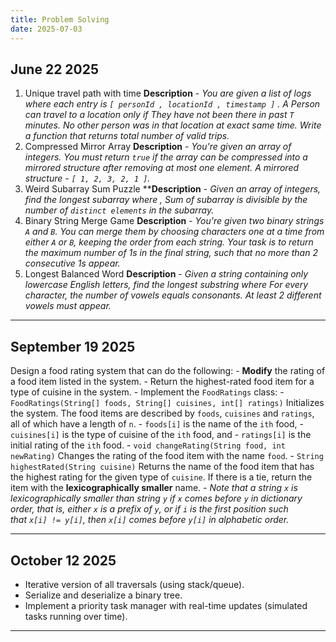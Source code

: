 ```yaml
---
title: Problem Solving
date: 2025-07-03
---
```


## June 22 2025
1. Unique travel path with time **Description** - _You are given a list of logs where each entry is `[ personId , locationId , timestamp ]` . A Person can travel to a location only if They have not been there in past `T` minutes. No other person was in that location at exact same time. Write a function that returns total number of valid trips._
2. Compressed Mirror Array **Description** - _You're given an array of integers. You must return `true` if the array can be compressed into a mirrored structure after removing at most one element. A mirrored structure - `[ 1, 2, 3, 2, 1 ]`._
3. Weird Subarray Sum Puzzle ****Description** - _Given an array of integers, find the longest subarray where , Sum of subarray is divisible by the number of `distinct elements` in the subarray._
4. Binary String Merge Game **Description** - _You're given two binary strings `A` and `B`. You can merge them by choosing characters one at a time from either `A` or `B`, keeping the order from each string. Your task is to return the maximum number of 1s in the final string, such that no more than 2 consecutive 1s appear._
5. Longest Balanced Word **Description** - _Given a string containing only lowercase English letters, find the longest substring where For every character, the number of vowels equals consonants. At least 2 different vowels must appear._

---
## September 19 2025
 Design a food rating system that can do the following:
    - **Modify** the rating of a food item listed in the system.
    - Return the highest-rated food item for a type of cuisine in the system.
    - Implement the `FoodRatings` class:
	    - `FoodRatings(String[] foods, String[] cuisines, int[] ratings)` Initializes the system. The food items are described by `foods`, `cuisines` and `ratings`, all of which have a length of `n`.
        - `foods[i]` is the name of the `ith` food,
        - `cuisines[i]` is the type of cuisine of the `ith` food, and
        - `ratings[i]` is the initial rating of the `ith` food.
    - `void changeRating(String food, int newRating)` Changes the rating of the food item with the name `food`.
    - `String highestRated(String cuisine)` Returns the name of the food item that has the highest rating for the given type of `cuisine`. If there is a tie, return the item with the **lexicographically smaller** name.
    - _Note that a string `x` is lexicographically smaller than string `y` if `x` comes before `y` in dictionary order, that is, either `x` is a prefix of `y`, or if `i` is the first position such that `x[i] != y[i]`, then `x[i]` comes before `y[i]` in alphabetic order._

--- 
## October 12 2025
 - Iterative version of all traversals (using stack/queue).    
- Serialize and deserialize a binary tree.    
- Implement a priority task manager with real-time updates (simulated tasks running over time).

--- 
